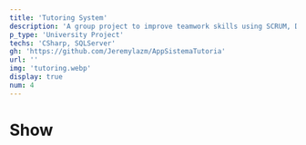 ```yaml
---
title: 'Tutoring System'
description: 'A group project to improve teamwork skills using SCRUM, Desktop application for organization and distribution of tutor teachers at the university.'
p_type: 'University Project'
techs: 'CSharp, SQLServer'
gh: 'https://github.com/Jeremylazm/AppSistemaTutoria'
url: ''
img: 'tutoring.webp'
display: true
num: 4
---
```

# Show
